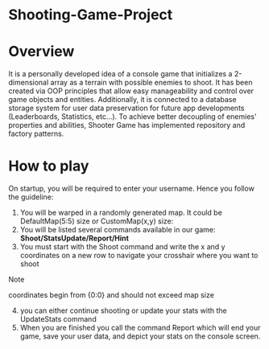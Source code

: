 # Shooting-Game-Project
# Overview
 It is a personally developed idea of a console game that initializes a 2-dimensional array as a terrain with possible enemies to shoot. It has been created via OOP principles that allow easy manageability and control over game objects and entities. Additionally, it is connected to a database storage system for user data preservation for future app developments (Leaderboards, Statistics, etc...). To achieve better decoupling of enemies' properties and abilities, Shooter Game has implemented repository and factory patterns.
# How to play
On startup, you will be required to enter your username. Hence you follow the guideline:
1.  You will be warped in a randomly generated map. It could be DefaultMap(5:5) size or CustomMap(x,y) size:
2.  You will be listed several commands available in our game: **Shoot/StatsUpdate/Report/Hint**
3.  You must start with the Shoot command and write the x and y coordinates on a new row to navigate your crosshair where you want to shoot
>[!NOTE]
>coordinates begin from {0:0} and should not exceed map size
4.  you can either continue shooting or update your stats with the UpdateStats command
5.  When you are finished you call the command Report which will end your game, save your user data, and depict your stats on the console screen.
